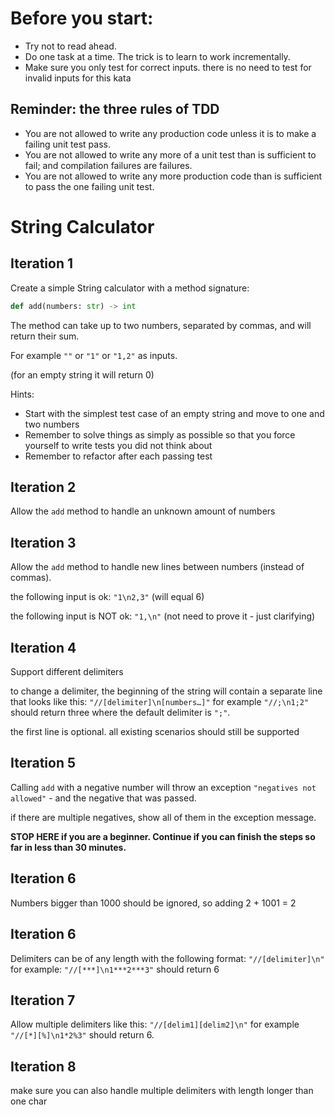 # Before you start: 

* Try not to read ahead.
* Do one task at a time. The trick is to learn to work incrementally.
* Make sure you only test for correct inputs. there is no need to test for invalid inputs for this kata

## Reminder: the three rules of TDD

* You are not allowed to write any production code unless it is to make a failing unit test pass.
* You are not allowed to write any more of a unit test than is sufficient to fail; and compilation failures are failures.
* You are not allowed to write any more production code than is sufficient to pass the one failing unit test.

# String Calculator

## Iteration 1

Create a simple String calculator with a method signature:

```python
def add(numbers: str) -> int
```

The method can take up to two numbers, separated by commas, and will return their sum. 

For example `""` or `"1"` or `"1,2"` as inputs.

(for an empty string it will return 0) 

Hints:

* Start with the simplest test case of an empty string and move to one and two numbers
* Remember to solve things as simply as possible so that you force yourself to write tests you did not think about
* Remember to refactor after each passing test

## Iteration 2

Allow the `add` method to handle an unknown amount of numbers

## Iteration 3

Allow the `add` method to handle new lines between numbers (instead of commas).

the following input is ok: `"1\n2,3"` (will equal 6)

the following input is NOT ok: `"1,\n"` (not need to prove it - just clarifying)

## Iteration 4

Support different delimiters

to change a delimiter, the beginning of the string will contain a separate line that looks like this: `"//[delimiter]\n[numbers…]"` for example `"//;\n1;2"` should return three where the default delimiter is `";"`.

the first line is optional. all existing scenarios should still be supported

## Iteration 5

Calling `add` with a negative number will throw an exception `"negatives not allowed"` - and the negative that was passed. 

if there are multiple negatives, show all of them in the exception message.

**STOP HERE if you are a beginner. Continue if you can finish the steps so far in less than 30 minutes.**

## Iteration 6

Numbers bigger than 1000 should be ignored, so adding 2 + 1001 = 2

## Iteration 6

Delimiters can be of any length with the following format: `"//[delimiter]\n"` for example: `"//[***]\n1***2***3"` should return 6

## Iteration 7

Allow multiple delimiters like this: `"//[delim1][delim2]\n"` for example `"//[*][%]\n1*2%3"` should return 6.

## Iteration 8

make sure you can also handle multiple delimiters with length longer than one char
